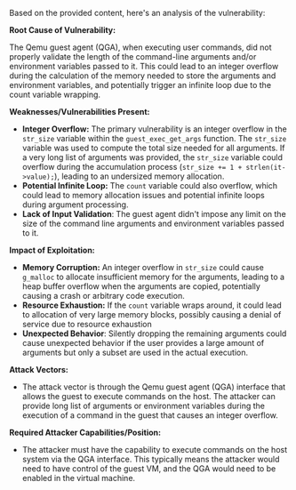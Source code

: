 Based on the provided content, here's an analysis of the vulnerability:

**Root Cause of Vulnerability:**

The Qemu guest agent (QGA), when executing user commands, did not properly validate the length of the command-line arguments and/or environment variables passed to it. This could lead to an integer overflow during the calculation of the memory needed to store the arguments and environment variables, and potentially trigger an infinite loop due to the count variable wrapping.

**Weaknesses/Vulnerabilities Present:**

*   **Integer Overflow:** The primary vulnerability is an integer overflow in the `str_size` variable within the `guest_exec_get_args` function. The `str_size` variable was used to compute the total size needed for all arguments. If a very long list of arguments was provided, the `str_size` variable could overflow during the accumulation process (`str_size += 1 + strlen(it->value);`), leading to an undersized memory allocation.
*   **Potential Infinite Loop:**  The `count` variable could also overflow, which could lead to memory allocation issues and potential infinite loops during argument processing.
*  **Lack of Input Validation**: The guest agent didn't impose any limit on the size of the command line arguments and environment variables passed to it.

**Impact of Exploitation:**

*   **Memory Corruption:** An integer overflow in `str_size` could cause `g_malloc` to allocate insufficient memory for the arguments, leading to a heap buffer overflow when the arguments are copied, potentially causing a crash or arbitrary code execution.
*   **Resource Exhaustion:** If the `count` variable wraps around, it could lead to allocation of very large memory blocks, possibly causing a denial of service due to resource exhaustion
*   **Unexpected Behavior**: Silently dropping the remaining arguments could cause unexpected behavior if the user provides a large amount of arguments but only a subset are used in the actual execution.

**Attack Vectors:**

*   The attack vector is through the Qemu guest agent (QGA) interface that allows the guest to execute commands on the host. The attacker can provide long list of arguments or environment variables during the execution of a command in the guest that causes an integer overflow.

**Required Attacker Capabilities/Position:**

*   The attacker must have the capability to execute commands on the host system via the QGA interface. This typically means the attacker would need to have control of the guest VM, and the QGA would need to be enabled in the virtual machine.